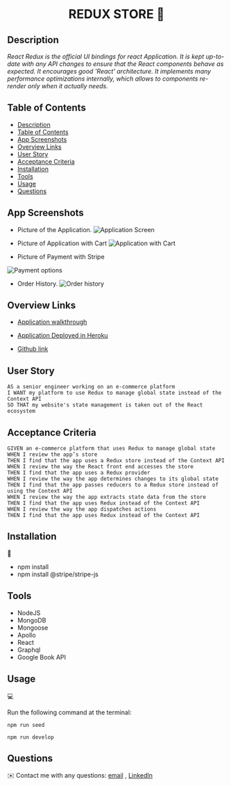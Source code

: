 <h1 align="center">REDUX STORE 👋</h1>

## Description

*React Redux is the official UI bindings for react Application. It is kept up-to-date with any API changes to ensure that the React components behave as expected. It encourages good 'React' architecture. It implements many performance optimizations internally, which allows to components re-render only when it actually needs.*


## Table of Contents

- [Description](#description)
- [Table of Contents](#table-of-contents)
- [App Screenshots](#app-screenshots)
- [Overview Links](#overview-links)
- [User Story](#user-story)
- [Acceptance Criteria](#acceptance-criteria)
- [Installation](#installation)
- [Tools](#tools)
- [Usage](#usage)
- [Questions](#questions)


## App Screenshots
- Picture of the Application.
![Application Screen](./images/book-searched.JPG)

- Picture of Application with Cart
![Application with Cart](./images/login-signup.gif)

- Picture of Payment with Stripe

![Payment options](./images/search-my-books.gif)

- Order History.
![Order history](./images/see-saved-books-delete.gif)


## Overview Links
- [Application walkthrough]()

- [Application Deployed in Heroku](https://book-search-engine-mirza.herokuapp.com/)

- [Github link](https://github.com/mirzadev/Book-Search-Engine)


## User Story

```text
AS a senior engineer working on an e-commerce platform
I WANT my platform to use Redux to manage global state instead of the Context API
SO THAT my website's state management is taken out of the React ecosystem
```

## Acceptance Criteria

```text
GIVEN an e-commerce platform that uses Redux to manage global state
WHEN I review the app’s store
THEN I find that the app uses a Redux store instead of the Context API
WHEN I review the way the React front end accesses the store
THEN I find that the app uses a Redux provider
WHEN I review the way the app determines changes to its global state
THEN I find that the app passes reducers to a Redux store instead of using the Context API
WHEN I review the way the app extracts state data from the store
THEN I find that the app uses Redux instead of the Context API
WHEN I review the way the app dispatches actions
THEN I find that the app uses Redux instead of the Context API
```

## Installation
💾     
- npm install
- npm install @stripe/stripe-js

## Tools
- NodeJS
- MongoDB
- Mongoose
- Apollo
- React
- Graphql
- Google Book API

## Usage
💻   
  
Run the following command at the terminal:
  
`npm run seed`

`npm run develop`

## Questions
✉️ Contact me with any questions: [email](mailto:awal.mirza2016@gmail.com) , [LinkedIn](https://www.linkedin.com/in/mirza-awal-5972511b5/)